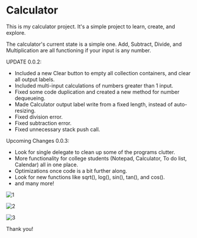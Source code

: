 # Calculator
This is my calculator project. It's a simple project to learn, create, and explore.

The calculator's current state is a simple one. Add, Subtract, Divide, and Multiplication are all functioning if your input is any number.

UPDATE 0.0.2:
 - Included a new Clear button to empty all collection containers, and clear all output labels. <br>
 - Included multi-input calculations of numbers greater than 1 input. <br>
 - Fixed some code duplication and created a new method for number dequeueing.<br>
 - Made Calculator output label write from a fixed length, instead of auto-resizing.<br>
 - Fixed division error.<br>
 - Fixed subtraction error.<br>
 - Fixed unnecessary stack push call.<br>
 
Upcoming Changes 0.0.3:
 - Look for single delegate to clean up some of the programs clutter.
 - More functionality for college students (Notepad, Calculator, To do list, Calendar) all in one place.
 - Optimizations once code is a bit further along.
 - Look for new functions like sqrt(), log(), sin(), tan(), and cos().
 - and many more!
 
![1](https://user-images.githubusercontent.com/20911133/37312162-9489383a-260f-11e8-8929-4279a1a5f34f.PNG)
 
![2](https://user-images.githubusercontent.com/20911133/37312194-ae200fee-260f-11e8-8501-fe5ba3955ca1.PNG)

![3](https://user-images.githubusercontent.com/20911133/37312205-b5c891bc-260f-11e8-8faa-12fbafac0be7.PNG)

 Thank you!
